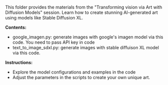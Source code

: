 This folder provides the materials from the "Transforming vision via Art with Diffusion Models" session. Learn how to create stunning AI-generated art using models like Stable Diffusion XL.

**Contents:**

- google_imagen.py: generate images with google's imagen model via this code. You need to pass API key in code
- text_to_image_sdxl.py: generate images with stable diffuison XL model via this code.

**Instructions:**

- Explore the model configurations and examples in the code
- Adjust the parameters in the scripts to create your own unique art.
